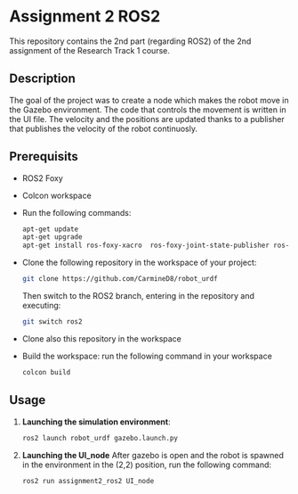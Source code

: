 # Assignment 2 ROS2

This repository contains the 2nd part (regarding ROS2) of the 2nd assignment of the Research Track 1 course.

## Description
The goal of the project was to create a node which makes the robot move in the Gazebo environment. The code that controls the movement is written in the UI file. The velocity and the positions are updated thanks to a publisher that publishes the velocity of the robot continuosly.

## Prerequisits

- ROS2 Foxy
- Colcon workspace
- Run the following commands:
    ```bash
    apt-get update
    apt-get upgrade
    apt-get install ros-foxy-xacro  ros-foxy-joint-state-publisher ros-foxy-gazebo*
    ```
- Clone the following repository in the workspace of  your project:

    ```bash
    git clone https://github.com/CarmineD8/robot_urdf 
    ```
    Then switch to the ROS2 branch, entering in the repository and executing:

    ```bash
    git switch ros2
    ```
- Clone also this repository in the workspace

- Build the workspace: run the following command in your workspace
    ```bash
    colcon build
    ```


## Usage

1. **Launching the simulation environment**:

    ```bash
    ros2 launch robot_urdf gazebo.launch.py
    ```
    
2. **Launching the UI_node**
    After gazebo is open and the robot is spawned in the environment in the (2,2) position, run the following command:
    
    ```bash
    ros2 run assignment2_ros2 UI_node
    ```


